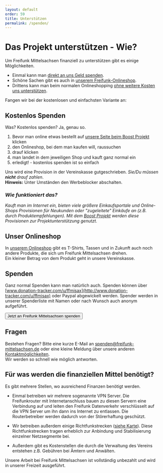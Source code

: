 ```yaml
---
layout: default
order: 59
title: Unterstützen
permalink: /spenden/
---
```


# Das Projekt unterstützen - Wie?

Um Freifunk Mittelsachsen finanziell zu unterstützen gibt es einige Möglichkeiten.

- Einmal kann man [direkt an uns Geld spenden](/spenden#spenden).
- Schöne Sachen gibt es auch in [unserem Freifunk-Onlineshop](//shop.freifunk-mittelsachsen.de).
- Drittens kann man beim normalen Onlineshopping [ohne weitere Kosten uns unterstützen](/spenden#kostenlos-spenden).

Fangen wir bei der kostenlosen und einfachsten Variante an:

## Kostenlos Spenden

Was? Kostenlos spenden? Ja, genau so.  

1. Bevor man online etwas bestellt auf [unsere Seite beim Boost Projekt](https://www.boost-project.com/de/shops?charity_id=4144) klicken
2. den Onlineshop, bei dem man kaufen will, raussuchen
3. drauf klicken
4. man landet in dem jeweiligen Shop und kauft ganz normal ein
5. erledigt! - kostenlos spenden ist so einfach

Uns wird eine Provision in der Vereinskasse gutgeschrieben. *Sie/Du müssen __nicht__ drauf zahlen*.  
**Hinweis:** Unter Umständen den Werbeblocker abschalten.

### *Wie funktioniert das?*
*Kauft man im Internet ein, bieten viele größere Einkaufsportale und Online-Shops
Provisionen für Neukunden oder "zugeleitete" Einkäufe an (z.B. durch Produktempfehlungen).
Mit dem [Boost Projekt](https://www.boost-project.com/de/shops?charity_id=4144) werden diese Provisionen zur Projektunterstützung genutzt.*


## Unser Onlineshop

In [unserem Onlineshop](//shop.freifunk-mittelsachsen.de) gibt es T-Shirts, Tassen und in Zukunft auch noch andere
Produkte, die sich um Freifunk Mittelsachsen drehen.   
Ein kleiner Betrag von dem Produkt geht in unsere Vereinskasse.

## Spenden

Ganz normal Spenden kann man natürlich auch.
Spenden können über [www.donation-tracker.com/u/ffmisax](http://www.donation-tracker.com/u/ffmisax) oder Paypal abgewickelt werden.
Spender werden in unserer Spenderliste mit Namen oder nach Wunsch auch anonym aufgeführt.

<form action="https://www.paypal.com/cgi-bin/webscr" method="post" target="_top">
  <input type="hidden" name="cmd" value="_donations">
  <input type="hidden" name="business" value="david.noelte@gmx.de">
  <input type="hidden" name="lc" value="DE">
  <input type="hidden" name="item_name" value="Freifunk Mittelsachsen">
  <input type="hidden" name="no_note" value="0">
  <input type="hidden" name="currency_code" value="EUR">
  <input type="hidden" name="bn" value="PP-DonationsBF:spenden_button.png:NonHostedGuest">
  <button type="submit" class="btn btn-primary" name="submit" alt="Jetzt einfach, schnell und sicher online bezahlen – mit PayPal.">
    Jetzt an Freifunk Mittelsachsen spenden
    <i class="fa fa-paypal pp"></i>
  </button>
  <img alt="" border="0" src="https://www.paypalobjects.com/de_DE/i/scr/pixel.gif" width="1" height="1">
</form>



## Fragen

Bestehen Fragen? Bitte eine kurze E-Mail an [spenden@freifunk-mittelsachsen.de](mailto:spenden@freifunk-mittelsachsen.de) oder eine kleine Meldung über unsere anderen [Kontaktmöglichkeiten](/kontakt).  
Wir werden so schnell wie möglich antworten.


## Für was werden die finanziellen Mittel benötigt?

Es gibt mehrere Stellen, wo ausreichend Finanzen benötigt werden.

- Einmal betreiben wir mehrere sogenannte VPN Server.
  Die Freifunkrouter mit Internetanschluss bauen zu diesen Servern eine Verbindung auf und leiten den Freifunk Datenverkehr verschlüsselt auf die VPN Server um ihn dann ins Internet zu entlassen. Die Routerbetreiber werden dadurch von der Störerhaftung geschützt.

- Wir betreiben außerdem einige Richtfunkstrecken ([siehe Karte](//karte.freifunk-mittelsachsen.de/meshviewer/)). Diese
  Richtfunkstrecken tragen erheblich zur Anbindung und Stabilisierung einzelner Netzsegmente bei.

- Außerdem gibt es Kostenstellen die durch die Verwaltung des Vereins entstehen z.B. Gebühren bei Ämtern und Anwälten.

Unsere Arbeit bei Freifunk Mittelsachsen ist vollständig unbezahlt und wird in unserer Freizeit ausgeführt.
